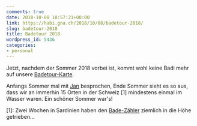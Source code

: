```yaml
---
comments: true
date: 2018-10-08 18:57:21+00:00
link: https://habi.gna.ch/2018/10/08/badetour-2018/
slug: badetour-2018
title: Badetour 2018
wordpress_id: 5436
categories:
- personal
---
```


Jetzt, nachdem der Sommer 2018 vorbei ist, kommt wohl keine Badi mehr auf unsere [Badetour-Karte](http://umap.osm.ch/en/map/badetour-2018_1343).

Anfangs Sommer mal mit [Jan](https://pieceoplastic.com/) besprochen, Ende Sommer sieht es so aus, dass wir an immerhin 15 Orten in der Schweiz [1] mindestens einmal im Wasser waren.
Ein schöner Sommer war's!



[1]: Zwei Wochen in Sardinien haben den [Bade-Zähler](https://www.strava.com/athletes/5054491/training/log?sport=Triathlon&include_commutes=false#2018y10m) ziemlich in die Höhe getrieben...
